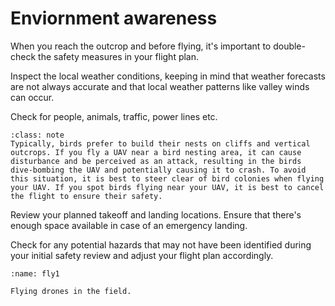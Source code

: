 # Enviornment awareness

When you reach the outcrop and before flying, it's important to double-check the safety measures in your flight plan.

Inspect the local weather conditions, keeping in mind that weather forecasts are not always accurate and that local weather patterns like valley winds can occur.

Check for people, animals, traffic, power lines etc. 
```{admonition} Bird cliffs
:class: note
Typically, birds prefer to build their nests on cliffs and vertical outcrops. If you fly a UAV near a bird nesting area, it can cause disturbance and be perceived as an attack, resulting in the birds dive-bombing the UAV and potentially causing it to crash. To avoid this situation, it is best to steer clear of bird colonies when flying your UAV. If you spot birds flying near your UAV, it is best to cancel the flight to ensure their safety.
```

Review your planned takeoff and landing locations. Ensure that there's enough space available in case of an emergency landing.

Check for any potential hazards that may not have been identified during your initial safety review and adjust your flight plan accordingly.

```{figure} assets/fly1.jpg
:name: fly1

Flying drones in the field.
```